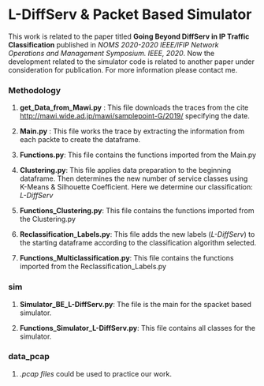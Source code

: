# L-DiffServ & Packet Based Simulator

This work is related to the paper titled **Going Beyond DiffServ in IP Traffic Classification** published in *NOMS 2020-2020 IEEE/IFIP Network Operations and Management Symposium. IEEE, 2020*. Now the development related to the simulator code is related to another paper under consideration for publication. 
For more information please contact me.

### Methodology

1) **get_Data_from_Mawi.py** : This file downloads the traces from the cite http://mawi.wide.ad.jp/mawi/samplepoint-G/2019/ specifying the                                 date.

2) **Main.py** : This file works the trace by extracting the information from each packte to create the dataframe.

3) **Functions.py**: This file contains the functions imported from the Main.py

4) **Clustering.py**: This file applies data preparation to the beginning dataframe. Then determines the new number of service classes                           using K-Means & Silhouette Coefficient. Here we determine our classification: *L-DiffServ*

5) **Functions_Clustering.py**: This file contains the functions imported from the Clustering.py

6) **Reclassification_Labels.py**: This file adds the new labels (*L-DiffServ*) to the starting dataframe according to the classification algorithm selected.

7) **Functions_Multiclassification.py**: This file contains the functions imported from the Reclassification_Labels.py


### sim

1) **Simulator_BE_L-DiffServ.py**: The file is the main for the spacket based simulator.

2) **Functions_Simulator_L-DiffServ.py**: This file contains all classes for the simulator.

### data_pcap

1) *.pcap files* could be used to practice our work.





